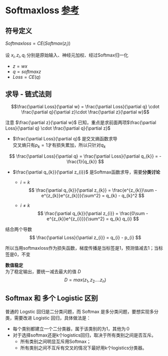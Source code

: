 # Softmaxloss [参考](https://www.zhihu.com/search?type=content&q=softmax%E6%8E%A8%E5%AF%BC)

## 符号定义

$Softmaxloss = CE(Softmax(z_{i}))$  

设 $x_{i}, z_{i}, q_{i}$ 分别是原始输入、神经元加权、经过Softmax归一化

- $z = wx$
- $q = softmaxz$
- $Loss = CE(q)$

## 求导 - 链式法则

$$\frac{\partial Loss}{\partial w} = \frac{\partial Loss}{\partial q} \cdot \frac{\partial q}{\partial z}\cdot \frac{\partial z}{\partial w}$$

注意 $\frac{\partial z}{\partial w}$ 已知，重点是求前面两项$\frac{\partial Loss}{\partial q} \cdot \frac{\partial q}{\partial z}$

- $\frac{\partial Loss}{\partial q}$ 是交叉熵函数求导  
交叉熵只有$p_{k}=1$才有损失累加，所以只针对$q_{k}$

$$
\frac{\partial Loss}{\partial q} = \frac{\partial Loss}{\partial q_{k}} = -\frac{1}{q_{k}}
$$

- $\frac{\partial q_{k}}{\partial z_{i}}$ 是Softmax函数求导，需要**分类讨论**
  - $i = k$
    $$
    \frac{\partial q_{k}}{\partial z_{k}} = \frac{e^{z_{k}}\sum - e^{z_{k}}e^{z_{k}}}{\sum^2} = q_{k} - q_{k}^2
    $$
  
  - $i \neq k$
    $$
    \frac{\partial q_{k}}{\partial z_{i}} = \frac{0\sum - e^{z_{k}}e^{z_{i}}}{\sum^2} = q_{k} q_{i}
    $$

结合两个导数
$$
\frac{\partial Loss}{\partial z_{i}} = q_{i} - p_{i}
$$

所以当用softmaxloss作为损失函数，梯度传播是当标签是1，预测值减去1；当标签是0，不变

**数值稳定**  
为了稳定输出，要统一减去最大的值 $D$
$$
D = max(z_{1},z_{2}....z_{n})
$$

## Softmax 和 多个 Logistic 区别

普通的 Logstic 回归是二分类问题，而 Softmax 是多分类问题，要想实现多分类，需要改进 Logistic 回归，具体做法是：

- 每个类别都建立一个二分类器，属于该类别的为1，其他为０
- 对于选择softmax还是k个logistics回归，取决于所有类别之间是否互斥。
  - 所有类别之间明显互斥用Softmax；
  - 所有类别之间不互斥有交叉的情况下最好用k个logistics分类器。
